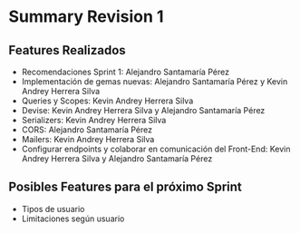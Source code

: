# Summary Revision 1

## Features Realizados

- Recomendaciones Sprint 1: Alejandro Santamaría Pérez
- Implementación de gemas nuevas: Alejandro Santamaría Pérez y Kevin Andrey Herrera Silva
- Queries y Scopes: Kevin Andrey Herrera Silva
- Devise: Kevin Andrey Herrera Silva y Alejandro Santamaría Pérez
- Serializers: Kevin Andrey Herrera Silva
- CORS: Alejandro Santamaría Pérez
- Mailers: Kevin Andrey Herrera Silva
- Configurar endpoints y colaborar en comunicación del Front-End: Kevin Andrey Herrera Silva y Alejandro Santamaría Pérez

## Posibles Features para el próximo Sprint

- Tipos de usuario
- Limitaciones según usuario